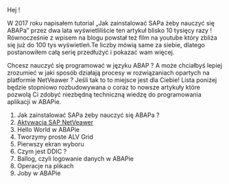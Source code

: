 Hej !

W 2017 roku napisałem tutorial „Jak zainstalować SAPa żeby nauczyć się ABAPa” przez dwa lata wyświetliliście ten artykuł blisko 10 tysięcy razy ! Równocześnie z wpisem na blogu powstał też film na youtube który zbliża się już do 100 tys wyświetleń.Te liczby mówią same za siebie, dlatego postanowiłem całą serię przedłużyć i pokazać wam więcej.

Chcesz nauczyć się programować w języku ABAP ? A może chciałbyś lepiej zrozumieć w jaki sposób działają procesy w rozwiązaniach opartych na platformie NetVeawer ? Jeśli tak to to miejsce jest dla Ciebie! Lista poniżej będzie stopniowo rozbudowywana o coraz to nowsze artykuły które pozwolą Ci zdobyć niezbędną techniczną wiedzę do programowania aplikacji w ABAPie.

1. Jak zainstalować SAPa żeby nauczyć się ABAPa ?
2. [Aktywacja SAP NetVeawer](/posts/aktywacja_netveawer/)
3. Hello World w ABAPie
4. Tworzymy proste ALV Grid
5. Pierwszy ekran wyboru
6. Czym jest DDIC ?
7. Ballog, czyli logowanie danych w ABAPie
8. Operacje na plikach
9. Joby w ABAPie